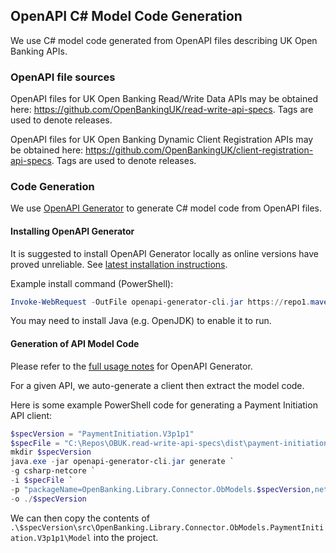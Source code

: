 
## OpenAPI C# Model Code Generation

We use C# model code generated from OpenAPI files describing UK Open Banking APIs.

### OpenAPI file sources

OpenAPI files for UK Open Banking Read/Write Data APIs may be obtained here: https://github.com/OpenBankingUK/read-write-api-specs. Tags are used to denote releases.

OpenAPI files for UK Open Banking Dynamic Client Registration APIs may be obtained here: https://github.com/OpenBankingUK/client-registration-api-specs. Tags are used to denote releases.

### Code Generation

We use [OpenAPI Generator](https://openapi-generator.tech/) to generate C# model code from OpenAPI files.

#### Installing OpenAPI Generator


It is suggested to install OpenAPI Generator locally as online versions have proved unreliable. See [latest installation instructions](https://openapi-generator.tech/docs/installation).

Example install command (PowerShell):
```PowerShell
Invoke-WebRequest -OutFile openapi-generator-cli.jar https://repo1.maven.org/maven2/org/openapitools/openapi-generator-cli/4.3.1/openapi-generator-cli-4.3.1.jar
```

You may need to install Java (e.g. OpenJDK) to enable it to run.

#### Generation of API Model Code

Please refer to the [full usage notes](https://openapi-generator.tech/docs/usage) for OpenAPI Generator.

For a given API, we auto-generate a client then extract the model code.

Here is some example PowerShell code for generating a Payment Initiation API client:

```PowerShell
$specVersion = "PaymentInitiation.V3p1p1"
$specFile = "C:\Repos\OBUK.read-write-api-specs\dist\payment-initiation-openapi.yaml"
mkdir $specVersion
java.exe -jar openapi-generator-cli.jar generate `
-g csharp-netcore `
-i $specFile `
-p "packageName=OpenBanking.Library.Connector.ObModels.$specVersion,netCoreProjectFile=true,targetFramework=netstandard2.1,useDateTimeOffset=true" `
-o ./$specVersion
```

We can then copy the contents of ```.\$specVersion\src\OpenBanking.Library.Connector.ObModels.PaymentInitiation.V3p1p1\Model``` into the project.
